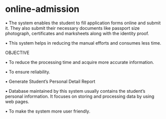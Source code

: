 # online-admission

•	The system enables the student to fill application forms online and submit it. They also submit their necessary documents like passport size photograph, certificates and marksheets along with the identity proof. 

•	This system helps in reducing the manual efforts and consumes less time.

OBJECTIVE

•	To reduce the processing time and acquire more accurate information. 

•	To ensure reliability.

•	Generate Student’s Personal Detail Report 

•	Database maintained by this system usually contains the student’s personal information. It focuses on storing and processing data by using web pages.

•	To make the system more user friendly. 
